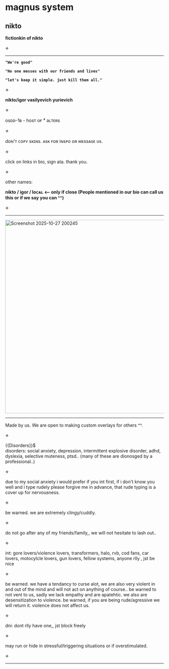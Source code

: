 # magnus system
**nikto**
------------------------------------------------------------------------------------------------------------------------------------------------------------------------------

**fictionkin of nikto**

𖦏

------------------------------------------------------------------------------------------------------------------------------------------------------------------------------
**`"We're good"`**

**`"No one messes with our friends and lives"`**

**`"let's keep it simple. just kill them all."`**

𖦏

**nikto/igor vasilyevich yurievich**

𖦏

osᴅᴅ-1ʙ - hᴏsᴛ ᴏғ ⁴ aʟᴛᴇʀs

𖦏

dᴏɴ'ᴛ ᴄᴏᴘʏ sᴋɪɴs. ᴀsᴋ ғᴏʀ iɴsᴘᴏ ᴏʀ ᴍᴇssᴀɢᴇ ᴜs.


𖦏

click on links in bio, sign ata. thank you.

𖦏

other names:

**nikto / igor / loᴄᴀʟ <-- only if close (People mentioned in our bio can call us this or if we say you can ^^)**

𖦏

------------------------------------------------------------------------------------------------------------------------------------------------------------------------------




<img width="913" height="613" alt="Screenshot 2025-10-27 200245" src="https://github.com/user-attachments/assets/683e173e-adc6-4356-9cd6-ad56a0c1800c" />



------------------------------------------------------------------------------------------------------------------------------------------------------------------------------
Made by us. We are open to making custom overlays for others ^^.

𖦏

<summary>{{Disorders}}$</summary> 
disorders: social anxiety, depression, intermittent explosive disorder, adhd, dyslexia, selective muteness, ptsd.. (many of these are dionosged by a professional..)

𖦏

due to my social anxiety i would prefer if you int first, if i don't know you well and i type rudely please forgive me in advance, that rude typing is a cover up for nervousness.

𖦏

be warned. we are extremely clingy/cuddly.

𖦏

do not go after any of my friends/family,, we will not hesitate to lash out..

𖦏

int: gore lovers/violence lovers, transformers, halo, rvb, cod fans, car lovers, motocylcle lovers, gun lovers, fellow systems, anyone rlly , jst be nice

𖦏

be warned. we have a tendancy to curse alot, we are also very violent in and out of the mind and will not act on anything of course.. be warned to not vent to us, sadly we lack empathy and are apatehtic. we also are desensitization to violence. be warned, if you are being rude/agressive we will return it. violence does not affect us.

𖦏

dni: dont rlly have one,, jst block freely

𖦏

may run or hide in stressful/triggering situations or if overstimulated.

𖦏

------------------------------------------------------------------------------------------------------------------------------------------------------------------------------
